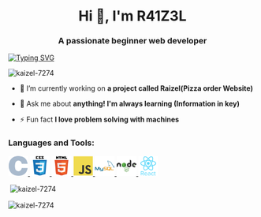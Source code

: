 <h1 align="center">Hi 👋, I'm R41Z3L</h1>
<h3 align="center">A passionate beginner web developer</h3>

[![Typing SVG](https://readme-typing-svg.demolab.com?font=Fira+Code&pause=1000&center=true&vCenter=true&width=435&lines=Beginner+Web+Developer;Love+problem+solving+machines)](https://git.io/typing-svg)

<p align="left"> <img src="https://komarev.com/ghpvc/?username=kaizel-7274&label=Profile%20views&color=0e75b6&style=flat" alt="kaizel-7274" /> </p>

- 🔭 I’m currently working on **a project called Raizel(Pizza order Website)**

- 💬 Ask me about **anything! I'm always learning (Information in key)**

- ⚡ Fun fact **I love problem solving with machines**


<h3 align="left">Languages and Tools:</h3>
<p align="left"> <a href="https://www.cprogramming.com/" target="_blank" rel="noreferrer"> <img src="https://raw.githubusercontent.com/devicons/devicon/master/icons/c/c-original.svg" alt="c" width="40" height="40"/> </a> <a href="https://www.w3schools.com/css/" target="_blank" rel="noreferrer"> <img src="https://raw.githubusercontent.com/devicons/devicon/master/icons/css3/css3-original-wordmark.svg" alt="css3" width="40" height="40"/> </a> <a href="https://www.w3.org/html/" target="_blank" rel="noreferrer"> <img src="https://raw.githubusercontent.com/devicons/devicon/master/icons/html5/html5-original-wordmark.svg" alt="html5" width="40" height="40"/> </a> <a href="https://developer.mozilla.org/en-US/docs/Web/JavaScript" target="_blank" rel="noreferrer"> <img src="https://raw.githubusercontent.com/devicons/devicon/master/icons/javascript/javascript-original.svg" alt="javascript" width="40" height="40"/> </a> <a href="https://www.mysql.com/" target="_blank" rel="noreferrer"> <img src="https://raw.githubusercontent.com/devicons/devicon/master/icons/mysql/mysql-original-wordmark.svg" alt="mysql" width="40" height="40"/> </a> <a href="https://nodejs.org" target="_blank" rel="noreferrer"> <img src="https://raw.githubusercontent.com/devicons/devicon/master/icons/nodejs/nodejs-original-wordmark.svg" alt="nodejs" width="40" height="40"/> </a> <a href="https://reactjs.org/" target="_blank" rel="noreferrer"> <img src="https://raw.githubusercontent.com/devicons/devicon/master/icons/react/react-original-wordmark.svg" alt="react" width="40" height="40"/> </a> </p>

<p>&nbsp;<img align="center" src="https://github-readme-stats.vercel.app/api?username=kaizel-7274&show_icons=true&theme=dark#gh-dark-mode-only&locale=en" alt="kaizel-7274" /></p>

<p><img align="center" src="https://github-readme-streak-stats.herokuapp.com/?user=kaizel-7274&theme=dark#gh-dark-mode-only" alt="kaizel-7274" /></p>

